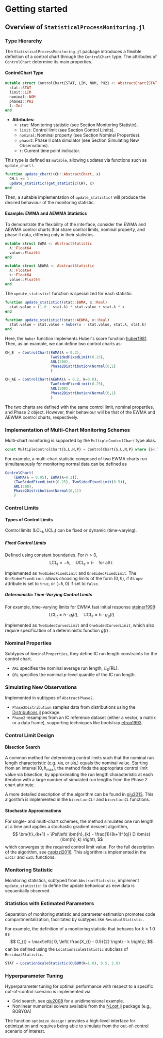 # Getting started

## Overview of `StatisticalProcessMonitoring.jl`

### Type Hierarchy

The `StatisticalProcessMonitoring.jl` package introduces a flexible definition of a control chart through the `ControlChart` type. The attributes of `ControlChart` determine its main properties.

#### ControlChart Type
```julia
mutable struct ControlChart{STAT, LIM, NOM, PH2} <: AbstractChart{STAT, LIM, NOM, PH2}
  stat::STAT
  limit::LIM
  nominal::NOM
  phase2::PH2
  t::Int
end
```
- **Attributes:**
  - `stat`: Monitoring statistic (see Section Monitoring Statistic).
  - `limit`: Control limit (see Section Control Limits).
  - `nominal`: Nominal property (see Section Nominal Properties).
  - `phase2`: Phase II data simulator (see Section Simulating New Observations).
  - `t`: Current time point indicator.

This type is defined as `mutable`, allowing updates via functions such as `update_chart!`.

```julia
function update_chart!(CH::AbstractChart, x)
  CH.t += 1
  update_statistic!(get_statistic(CH), x)
end
```

Then, a suitable implementation of `update_statistic!` will produce the desired behaviour of the monitoring statistic.

#### Example: EWMA and AEWMA Statistics

To demonstrate the flexibility of the interface, consider the EWMA and AEWMA control charts that share control limits, nominal property, and phase II data, differing only in their statistics.

```julia
mutable struct EWMA <: AbstractStatistic 
  λ::Float64
  value::Float64
end
```
```julia
mutable struct AEWMA <: AbstractStatistic 
  λ::Float64
  k::Float64
  value::Float64
end
```
The `update_statistic!` function is specialized for each statistic:
```julia
function update_statistic!(stat::EWMA, x::Real)
  stat.value = (1.0 - stat.λ) * stat.value + stat.λ * x
end

function update_statistic!(stat::AEWMA, x::Real)
  stat.value = stat.value + huber(x - stat.value, stat.λ, stat.k)
end
```
Here, the `huber` function implements Huber's score function [huber1981](@citep).
Then, as an example, we can define two control charts as:

```julia
CH_E  = ControlChart(EWMA(λ = 0.2),
                     TwoSidedFixedLimit(0.25),
                     ARL(200),
                     Phase2Distribution(Normal(0,1)
                     )

CH_AE = ControlChart(AEWMA(λ = 0.2, k=3.0),
                     TwoSidedFixedLimit(0.25),
                     ARL(200),
                     Phase2Distribution(Normal(0,1)
                     )
```

The two charts are defined with the same control limit, nominal properties, and Phase 2 object. However, their behaviour will be that of the EWMA and AEWMA control charts, respectively.

### Implementation of Multi-Chart Monitoring Schemes

Multi-chart monitoring is supported by the `MultipleControlChart` type alias.
```julia
const MultipleControlChart{S,L,N,P} = ControlChart{S,L,N,P} where {S<:Tuple,L<:Tuple,N,P}
```

For example, a multi-chart statistic composed of two EWMA charts run simultaneously for monitoring normal data can be defined as

```julia
ControlChart(
    (EWMA(λ = 0.05), EWMA(λ=0.2)),
    (TwoSidedFixedLimit(0.25), TwoSidedFixedLimit(0.5)),
    ARL(200),
    Phase2Distribution(Normal(0,1))
    )
```

### Control Limits

#### Types of Control Limits

Control limits $(\text{LCL}_t, \text{UCL}_t)$ can be fixed or dynamic (time-varying).

##### Fixed Control Limits

Defined using constant boundaries. For $h > 0$,
$$
    \text{LCL}_t = -h, \quad \text{UCL}_t = h \quad \text{for all  } t.
$$



Implemented as `TwoSidedFixedLimit` and `OneSidedFixedLimit`. The `OneSidedFixedLimit` allows choosing limits of the form $(0, h)$, if its `upw` attribute is set to `true`, or $(-h, 0)$ if set to `false`.

##### Deterministic Time-Varying Control Limits

For example, time-varying limits for EWMA fast initial response [steiner1999](@citet):
$$
\text{LCL}_t = h \cdot g_l(t), \quad \text{UCL}_t = h \cdot g_u(t)
$$

Implemented as `TwoSidedCurvedLimit` and `OneSidedCurvedLimit`, which also require specification of a deterministic function $g(t)$ .

### Nominal Properties

Subtypes of `NominalProperties`, they define IC run length constraints for the control chart.
- `ARL` specifies the nominal average run length, $\mathbb{E}_0[\text{RL}]$.
- `QRL` specifies the nominal $p$-level quantile of the IC run length.

### Simulating New Observations

Implemented in subtypes of `AbstractPhase2`.
- `Phase2Distribution` samples data from distributions using the [Distributions.jl](https://github.com/JuliaStats/Distributions.jl) package.
- `Phase2` resamples from an IC reference dataset (either a vector, a matrix or a data frame), supporting techniques like bootstrap [efron1993](@citet).

### Control Limit Design

#### Bisection Search

A common method for determining control limits such that the nominal run length characteristic (e.g. `ARL` or `QRL`) equals the nominal value.
Starting from an interval $[0, h_\text{max}]$, the method finds the appropriate control limit value via bisection, by approximating the run length characteristic at each iteration with a large number of simulated run lengths from the Phase 2 chart attribute.

A more detailed description of the algorithm can be found in [qiu2013](@citet).
This algorithm is implemented in the `bisectionCL!` and `bisectionCL` functions.

#### Stochastic Approximations

For single- and multi-chart schemes, the method simulates one run length at a time and applies a stochastic gradient descent algorithm,
$$  
\bm{h}_{k+1} = \Psi\left( \bm{h}_{k} - \frac{1}{(k+1)^{q}} D \bm{s}(\bm{h}_k) \right),
$$
which converges to the required control limit value. 
For the full description of the algorithm, see [capizzi2016](@citet).
This algorithm is implemented in the `saCL!` and `saCL` functions.


### Monitoring Statistic

Monitoring statistics, subtyped from `AbstractStatistic`, implement `update_statistic!` to define the update behaviour as new data is sequentially observed.

### Statistics with Estimated Parameters

Separation of monitoring statistic and parameter estimation promotes code compartmentalization, facilitated by subtypes like `ResidualStatistic`.

For example, the definition of a monitoring statistic that behaves for $k = 1.0$ as
$$
    C_{t} = \max\left\{ 0, \left( \frac{X_{t} - 0.5}{2} \right) - k \right\},
$$
can be defined using the `LocationScaleStatistic` subclass of `ResidualStatistic`.

```julia
STAT = LocationScaleStatistic(CUSUM(k=1.0), 0.5, 2.0)
```

### Hyperparameter Tuning

Hyperparameter tuning for optimal performance with respect to a specific out-of-control scenario is implemented via:

- Grid search, see [qiu2008](@citet) for a unidimensional example.
- Nonlinear numerical solvers available from the [NLopt.jl](https://github.com/JuliaOpt/NLopt.jl) package (e.g., BOBYQA)

The function `optimize_design!` provides a high-level interface for optimization and requires being able to simulate from the out-of-control scenario of interest.
